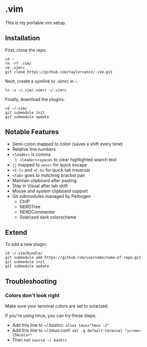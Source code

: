 # .vim

This is my portable vim setup.


## Installation

First, clone the repo.

```
cd ~
rm -rf .vim/
rm .vimrc
git clone https://github.com/taylorvance/.vim.git
```

Next, create a symlink to .vimrc in `~`.

```
ln -s ~/.vim/.vimrc ~/.vimrc
```

Finally, download the plugins.

```
cd ~/.vim/
git submodule init
git submodule update
```


## Notable Features

* Semi-colon mapped to colon (saves a shift every time)
* Relative line numbers
* `<leader>` is comma
  * `<leader><space>` to clear highlighted search text
* `jj` mapped to `<esc>` for quick escape
* `<C-l>` and `<C-h>` for quick tab traversal
* `<tab>` goes to matching bracket pair
* Maintain clipboard after pasting
* Stay in Visual after tab shift
* Mouse and system clipboard support
* Git submodules managed by Pathogen
  * CtrlP
  * NERDTree
  * NERDCommenter
  * Solarized dark colorscheme


## Extend

To add a new plugin:

```
cd ~/.vim/bundle/
git submodule add https://github.com/username/name-of-repo.git
git submodule init
git submodule update
```


## Troubleshooting

### Colors don't look right

Make sure your terminal colors are set to solarized.

If you're using tmux, you can try these steps:

* Add this line to ~/.bashrc: `alias tmux="tmux -2"`
* Add this line to ~/.tmux.conf: `set -g default-terminal "screen-256color"`
* Then run `source ~/.bashrc`
